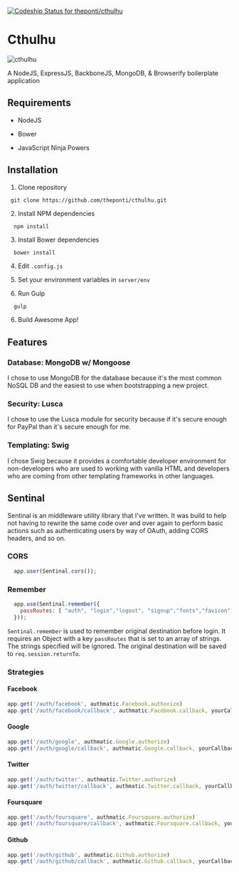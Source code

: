 [ ![Codeship Status for theponti/cthulhu](https://www.codeship.io/projects/424f9660-35f3-0132-cf9e-26e565296c73/status)](https://www.codeship.io/projects/41262)

Cthulhu
========

![cthulhu](http://img3.wikia.nocookie.net/__cb20120509185304/powerlisting/images/9/90/Great-cthulhu.jpg)

A NodeJS, ExpressJS, BackboneJS, MongoDB, & Browserify boilerplate application

## Requirements

* NodeJS

* Bower

* JavaScript Ninja Powers

## Installation

1. Clone repository

  ```
   git clone https://github.com/theponti/cthulhu.git
  ```

2. Install NPM dependencies 

  ```
    npm install
  ```

3. Install Bower dependencies

  ```
    bower install
  ```

4. Edit `.config.js`

5. Set your environment variables in `server/env`

6. Run Gulp

  ```bash
    gulp
  ```

6. Build Awesome App!

## Features

### Database: MongoDB w/ Mongoose
I chose to use MongoDB for the database because it's the most common NoSQL DB
and the easiest to use when bootstrapping a new project.

### Security: Lusca

I chose to use the Lusca module for security because if it's secure enough for
PayPal than it's secure enough for me.

### Templating: Swig  

I chose Swig because it provides a comfortable developer environment for 
non-developers who are used to working with vanilla HTML and developers who are
coming from other templating frameworks in other languages.

## Sentinal

Sentinal is an middleware utility library that I've written. It was build to 
help not having to rewrite the same code over and over again to perform basic 
actions such as authenticating users by way of OAuth, adding CORS headers, and 
so on.

### CORS

```js
  app.user(Sentinal.cors());
```

### Remember

```js
  app.use(Sentinal.remember({
    passRoutes: [ "auth", "login","logout", "signup","fonts","favicon"]
  }));
```

`Sentinal.remember` is used to remember original destination before login. It 
requires an Object with a key `passRoutes` that is set to an array of strings.
The strings specified will be ignored. The original destination will be saved
to `req.session.returnTo`.

### Strategies

#### Facebook

```js
app.get('/auth/facebook', authmatic.Facebook.authorize)
app.get('/auth/facebook/callback', authmatic.Facebook.callback, yourCallbackHandler)
```

#### Google

```js
app.get('/auth/google', authmatic.Google.authorize)
app.get('/auth/google/callback', authmatic.Google.callback, yourCallbackHandler)
```

#### Twitter

```js
app.get('/auth/twitter', authmatic.Twitter.authorize)
app.get('/auth/twitter/callback', authmatic.Twitter.callback, yourCallbackHandler)
```

#### Foursquare

```js
app.get('/auth/foursquare', authmatic.Foursquare.authorize)
app.get('/auth/foursquare/callback', authmatic.Foursquare.callback, yourCallbackHandler)
```

#### Github

```js
app.get('/auth/github', authmatic.Github.authorize)
app.get('/auth/github/callback', authmatic.Github.callback, yourCallbackHandler)
```
